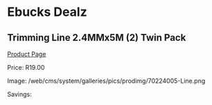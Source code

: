 
# Ebucks Dealz
## Trimming Line 2.4MMx5M (2) Twin Pack
[Product Page](https://www.ebucks.com/web/shop/productSelected.do?prodId=1200604103&catId=363410833)

Price: R19.00

Image: /web/cms/system/galleries/pics/prodimg/70224005-Line.png

Savings: 


	
